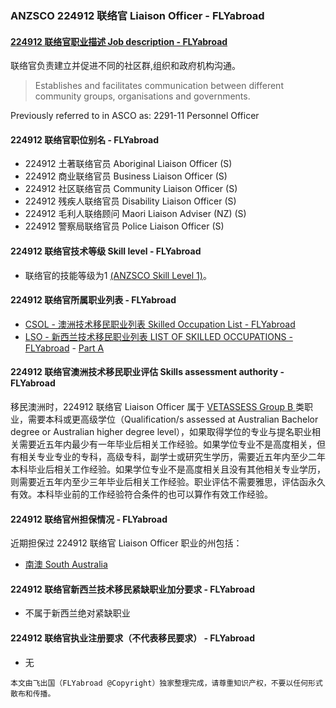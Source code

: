 ### ANZSCO 224912 联络官 Liaison Officer - FLYabroad ###

####  [224912 联络官职业描述 Job description - FLYabroad](http://www.flyabroadvisa.com/anzsco/2249.html#224912)

联络官负责建立并促进不同的社区群,组织和政府机构沟通。 

> Establishes and facilitates communication between different community groups, organisations and governments.

Previously referred to in ASCO as:
2291-11 Personnel Officer

#### 224912 联络官职位别名 - FLYabroad
 
- 224912	 土著联络官员 Aboriginal Liaison Officer (S)
- 224912 商业联络官员 Business Liaison Officer (S)
- 224912 社区联络官员 Community Liaison Officer (S)
- 224912 残疾人联络官员 Disability Liaison Officer (S)
- 224912 毛利人联络顾问 Maori Liaison Adviser (NZ) (S)
- 224912 警察局联络官员 Police Liaison Officer (S)

#### 224912 联络官技术等级 Skill level - FLYabroad

- 联络官的技能等级为1 [(ANZSCO Skill Level 1)](http://www.flyabroadvisa.com/anzsco/)。

#### 224912 联络官所属职业列表 - FLYabroad

- [CSOL - 澳洲技术移民职业列表 Skilled Occupation List - FLYabroad](http://www.flyabroadvisa.com/sol/)
- [LSO - 新西兰技术移民职业列表 LIST OF SKILLED OCCUPATIONS - FLYabroad](http://nz.flyabroadvisa.com/lso/) - [Part A](parta)

#### 224912 联络官澳洲技术移民职业评估 Skills assessment authority - FLYabroad

移民澳洲时，224912 联络官 Liaison Officer 属于 [VETASSESS Group B ](http://www.flyabroadvisa.com/ass/vetassess.html)类职业，需要本科或更高级学位（Qualification/s assessed at Australian Bachelor degree or Australian higher degree level），如果取得学位的专业与提名职业相关需要近五年内最少有一年毕业后相关工作经验。如果学位专业不是高度相关，但有相关专业专业的专科，高级专科，副学士或研究生学历，需要近五年内至少二年本科毕业后相关工作经验。如果学位专业不是高度相关且没有其他相关专业学历，则需要近五年内至少三年毕业后相关工作经验。职业评估不需要雅思，评估函永久有效。本科毕业前的工作经验符合条件的也可以算作有效工作经验。

#### 224912 联络官州担保情况 - FLYabroad

近期担保过 224912 联络官 Liaison Officer 职业的州包括：

- [南澳 South Australia](http://www.flyabroadvisa.com/zdb/sa.html)

#### 224912 联络官新西兰技术移民紧缺职业加分要求 - FLYabroad

- 不属于新西兰绝对紧缺职业

#### 224912 联络官执业注册要求（不代表移民要求） - FLYabroad

- 无

`本文由飞出国（FLYabroad @Copyright）独家整理完成，请尊重知识产权，不要以任何形式散布和传播。`